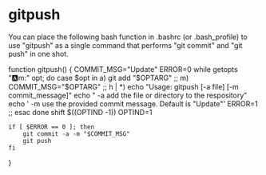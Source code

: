 # gitpush
You can place the following bash function in .bashrc (or .bash_profile) to use "gitpush" as a single command that performs "git commit" and "git push" in one shot.

function gitpush() {
    COMMIT_MSG="Update"
    ERROR=0
    while getopts ":a:m:" opt; do
      case $opt in
        a)
          git add "$OPTARG"
          ;;
        m)
          COMMIT_MSG="$OPTARG"
          ;;
        h | *)
          echo "Usage: gitpush [-a file] [-m commit_message]"
          echo "  -a add the file or directory to the respository"
          echo '  -m use the provided commit message. Default is "Update"'
          ERROR=1
          ;;
      esac
    done
    shift $((OPTIND -1))
    OPTIND=1

    if [ $ERROR == 0 ]; then
        git commit -a -m "$COMMIT_MSG"
        git push
    fi
}
